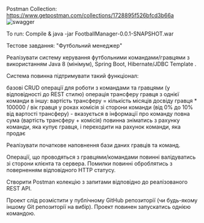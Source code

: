 Postman Collection: https://www.getpostman.com/collections/1728895f526bfcd3b66a
![swagger](https://user-images.githubusercontent.com/93388658/192115939-755b63d0-735d-49ad-bb7c-a2afce7e5ea5.jpg)

To run: Compile & java -jar FootballManager-0.0.1-SNAPSHOT.war

Тестове завдання: "Футбольний менеджер"

Реалізувати систему керування футбольними командами/гравцями з використанням Java 8 (мінімум), Spring Boot, Hibernate/JDBC Template .


Система повинна підтримувати такий функціонал:

базові CRUD операції для роботи з командами та гравцями (у відповідності до REST стилю)
операція трансферу гравця з однієї команди в іншу:
вартість трансферу = кількість місяців досвіду гравця * 100000 / вік гравця у роках
комісія зі сторони команди (від 0% до 10% від вартості трансферу) - вказується в інформації про команду
повна сума (вартість трансферу + комісія) повинна зніматись з рахунку команди, яка купує гравця, і переходити на рахунок команди, яка продає

Реалізувати початкове наповнення бази даних гравців та команд.

Операції, що проводяться з гравцями/командами повинні валідуватись зі сторони клієнта та сервера. Помилки повинні оброблятись з поверненням відповідного HTTP статусу.

Створити Postman колекцію з запитами відповідно до реалізованого REST API.

Проект слід розмістити у публічному GitHub репозиторії (чи будь-якому іншому Git репозиторії на вибір). Проект повинен запускатись однією командою.
